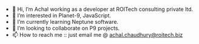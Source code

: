 - 👋 Hi, I’m Achal working as a developer at ROITech consulting private ltd.
- 👀 I’m interested in Planet-9, JavaScript. 
- 🌱 I’m currently learning Neptune software.
- 💞️ I’m looking to collaborate on P9 projects.
- 📫 How to reach me :: just email me @ achal.chaudhury@roitech.biz

